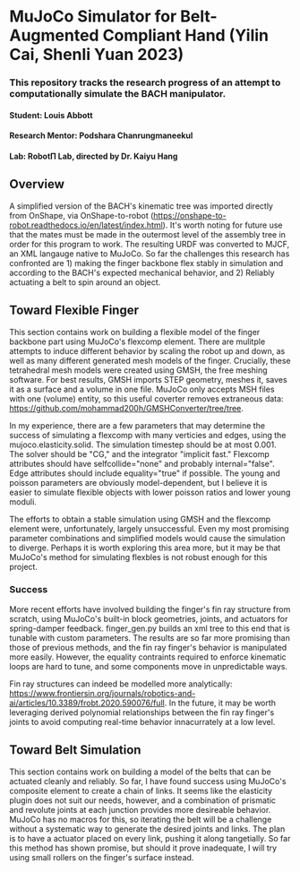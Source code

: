 # MuJoCo Simulator for Belt-Augmented Compliant Hand (Yilin Cai, Shenli Yuan 2023)
### This repository tracks the research progress of an attempt to computationally simulate the BACH manipulator.
#### Student: Louis Abbott
#### Research Mentor: Podshara Chanrungmaneekul
#### Lab: RobotΠ Lab, directed by Dr. Kaiyu Hang

## Overview
A simplified version of the BACH's kinematic tree was imported directly from OnShape, via OnShape-to-robot (https://onshape-to-robot.readthedocs.io/en/latest/index.html). It's worth noting for future use that the mates must be made in the outermost level of the assembly tree in order for this program to work. The resulting URDF was converted to MJCF, an XML langauge native to MuJoCo. So far the challenges this research has confronted are 1) making the finger backbone flex stably in simulation and according to the BACH's expected mechanical behavior, and 2) Reliably actuating a belt to spin around an object.

## Toward Flexible Finger
This section contains work on building a flexible model of the finger backbone part using MuJoCo's flexcomp element. There are mulitple attempts to induce different behavior by scaling the robot up and down, as well as many different generated mesh models of the finger. Crucially, these tetrahedral mesh models were created using GMSH, the free meshing software. For best results, GMSH imports STEP geometry, meshes it, saves it as a surface and a volume in one file. MuJoCo only accepts MSH files with one (volume) entity, so this useful coverter removes extraneous data: https://github.com/mohammad200h/GMSHConverter/tree/tree.

In my experience, there are a few parameters that may determine the success of simulating a flexcomp with many verticies and edges, using the mujoco.elasticity.solid. The simulation timestep should be at most 0.001. The solver should be "CG," and the integrator "implicit fast." Flexcomp attributes should have selfcollide="none" and probably internal="false". Edge attributes should include equality="true" if possible. The young and poisson parameters are obviously model-dependent, but I believe it is easier to simulate flexible objects with lower poisson ratios and lower young moduli.

The efforts to obtain a stable simulation using GMSH and the flexcomp element were, unfortunately, largely unsuccessful. Even my most promising parameter combinations and simplified models would cause the simulation to diverge. Perhaps it is worth exploring this area more, but it may be that MuJoCo's method for simulating flexbles is not robust enough for this project.

### Success
More recent efforts have involved building the finger's fin ray structure from scratch, using MuJoCo's built-in block geometries, joints, and actuators for spring-damper feedback. finger_gen.py builds an xml tree to this end that is tunable with custom parameters. The results are so far more promising than those of previous methods, and the fin ray finger's behavior is manipulated more easily. However, the equality contraints required to enforce kinematic loops are hard to tune, and some components move in unpredictable ways.

Fin ray structures can indeed be modelled more analytically: https://www.frontiersin.org/journals/robotics-and-ai/articles/10.3389/frobt.2020.590076/full. In the future, it may be worth leveraging derived polynomial relationships between the fin ray finger's joints to avoid computing real-time behavior innacurrately at a low level.

## Toward Belt Simulation
This section contains work on building a model of the belts that can be actuated cleanly and reliably. So far, I have found success using MuJoCo's composite element to create a chain of links. It seems like the elasticity plugin does not suit our needs, however, and a combination of prismatic and revolute joints at each junction provides more desireable behavior. MuJoCo has no macros for this, so iterating the belt will be a challenge without a systematic way to generate the desired joints and links. The plan is to have a actuator placed on every link, pushing it along tangetially. So far this method has shown promise, but should it prove inadequate, I will try using small rollers on the finger's surface instead.
